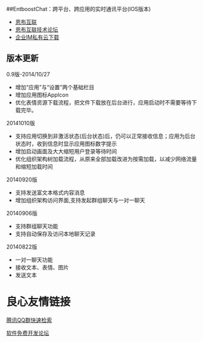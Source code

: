 ##EntboostChat：跨平台、跨应用的实时通讯平台(IOS版本)
* [恩布互联](http://www.entboost.com)
* [恩布互联技术论坛](http://forum.entboost.com/forum.php)
* [企业IM私有云下载](http://doc.entboost.com/index.php/Downloads)

版本更新
----------
0.9版-2014/10/27
- 增加“应用”与“设置”两个基础栏目
- 增加应用图标AppIcon
- 优化表情资源下载流程，把文件下载放在后台进行，应用启动时不需要等待下载完毕。

20141010版
- 支持应用切换到非激活状态(后台状态)后，仍可以正常接收信息；应用为后台状态时，收到信息时显示应用图标数字提示
- 增加启动画面及大大缩短用户登录等待时间
- 优化组织架构树加载流程，从原来全部加载改进为按需加载，以减少网络流量和缩短加载时间

20140920版
- 支持发送富文本格式内容消息
- 增加组织架构访问界面,支持发起群组聊天与一对一聊天

20140906版
- 支持群组聊天功能
- 支持自动保存及访问本地聊天记录

20140822版
- 一对一聊天功能
- 接收文本、表情、图片
- 发送文本

 # 良心友情链接

[腾讯QQ群快速检索](http://u.720life.cn/s/8cf73f7c)

[软件免费开发论坛](http://u.720life.cn/s/bbb01dc0)